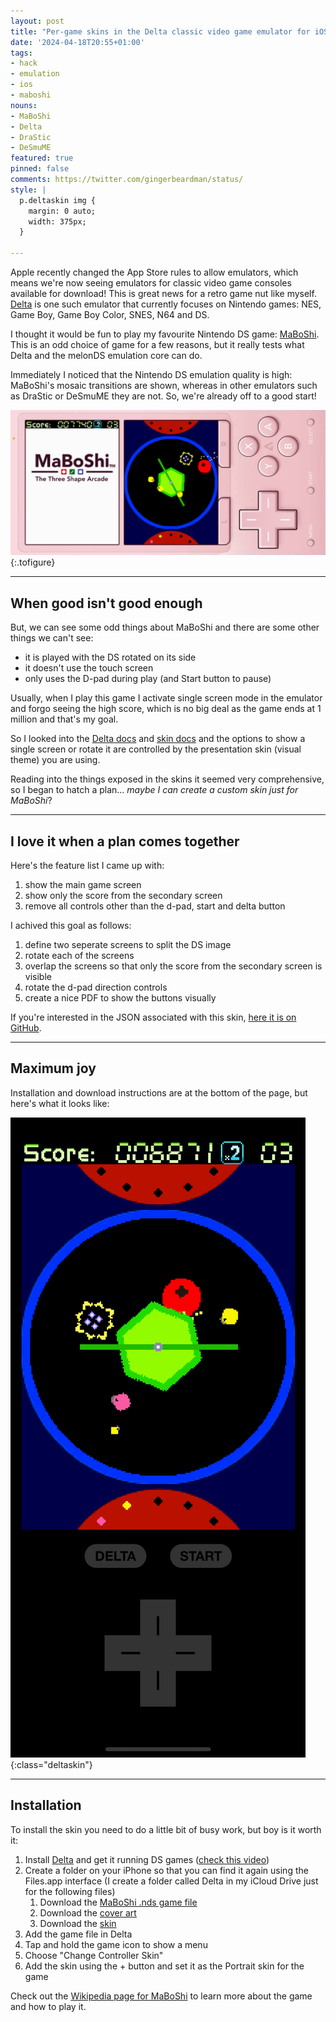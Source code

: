 ```yaml
---
layout: post
title: "Per-game skins in the Delta classic video game emulator for iOS"
date: '2024-04-18T20:55+01:00'
tags:
- hack
- emulation
- ios
- maboshi
nouns:
- MaBoShi
- Delta
- DraStic
- DeSmuME
featured: true
pinned: false
comments: https://twitter.com/gingerbeardman/status/
style: |
  p.deltaskin img {
    margin: 0 auto;
    width: 375px;
  }

---
```


Apple recently changed the App Store rules to allow emulators, which means we're now seeing emulators for classic video game consoles available for download! This is great news for a retro game nut like myself. [Delta](https://apps.apple.com/gb/app/delta-game-emulator/id1048524688) is one such emulator that currently focuses on Nintendo games: NES, Game Boy, Game Boy Color, SNES, N64 and DS.

I thought it would be fun to play my favourite Nintendo DS game: [MaBoShi](/2013/06/29/maboshi/). This is an odd choice of game for a few reasons, but it really tests what Delta and the melonDS emulation core can do.

Immediately I noticed that the Nintendo DS emulation quality is high: MaBoShi's mosaic transitions are shown, whereas in other emulators such as DraStic or DeSmuME they are not. So, we're already off to a good start!

![PNG](/images/posts/delta-maboshi-default.png "Delta's default Nintendo DS skin—pretty nice!")
{:.tofigure}

----

## When good isn't good enough

But, we can see some odd things about MaBoShi and there are some other things we can't see:
- it is played with the DS rotated on its side
- it doesn't use the touch screen
- only uses the D-pad during play (and Start button to pause)

Usually, when I play this game I activate single screen mode in the emulator and forgo seeing the high score, which is no big deal as the game ends at 1 million and that's my goal. 

So I looked into the [Delta docs](https://faq.deltaemulator.com/using-delta/controller-skins) and [skin docs](https://noah978.gitbook.io/delta-docs/skins) and the options to show a single screen or rotate it are controlled by the presentation skin (visual theme) you are using. 

Reading into the things exposed in the skins it seemed very comprehensive, so I began to hatch a plan... *maybe I can create a custom skin just for MaBoShi*? 

----

## I love it when a plan comes together

Here's the feature list I came up with:
1. show the main game screen
2. show only the score from the secondary screen
3. remove all controls other than the d-pad, start and delta button

I achived this goal as follows:
1. define two seperate screens to split the DS image
2. rotate each of the screens
3. overlap the screens so that only the score from the secondary screen is visible
4. rotate the d-pad direction controls
5. create a nice PDF to show the buttons visually

If you're interested in the JSON associated with this skin, [here it is on GitHub](https://gist.github.com/gingerbeardman/00a75a0675da8a98faa0812383eb822e).

----

## Maximum joy

Installation and download instructions are at the bottom of the page, but here's what it looks like:

![PNG](/images/posts/delta-maboshi-deltaskin.png)
{:class="deltaskin"}

----

## Installation

To install the skin you need to do a little bit of busy work, but boy is it worth it:

1. Install [Delta]() and get it running DS games ([check this video](https://www.youtube.com/watch?v=lV_QfVvXA-o))
1. Create a folder on your iPhone so that you can find it again using the Files.app interface (I create a folder called Delta in my iCloud Drive just for the following files)
    1. Download the [MaBoShi .nds game file](https://archive.org/download/maboshi-nintendo-ds/MaBoShi.nds)
    1. Download the [cover art](https://archive.org/download/maboshi-nintendo-ds/MaBoShi.jpg)
    1. Download the [skin](https://cdn.gingerbeardman.com/files/NDS_MaBoShi.deltaskin)
1. Add the game file in Delta
1. Tap and hold the game icon to show a menu
1. Choose "Change Controller Skin"
1. Add the skin using the + button and set it as the Portrait skin for the game

Check out the [Wikipedia page for MaBoShi](https://en.wikipedia.org/wiki/MaBoShi:_The_Three_Shape_Arcade) to learn more about the game and how to play it.
